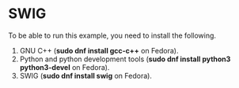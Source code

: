 <!--
    SWIG demo.

    Copyright (c) 2019, Sekhar Ravinutala.
-->
# SWIG

To be able to run this example, you need to install the following.

1. GNU C++ (**sudo dnf install gcc-c++** on Fedora).
2. Python and python development tools (**sudo dnf install python3 python3-devel** on Fedora).
3. SWIG (**sudo dnf install swig** on Fedora).